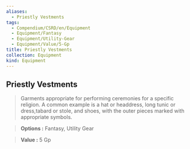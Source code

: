 ```yaml
---
aliases:
  - Priestly Vestments
tags:
  - Compendium/CSRD/en/Equipment
  - Equipment/Fantasy
  - Equipment/Utility-Gear
  - Equipment/Value/5-Gp
title: Priestly Vestments
collection: Equipment
kind: Equipment
---
```

## Priestly Vestments    
    
>Garments appropriate for performing ceremonies for a specific religion. A common example is a hat or headdress, long tunic or dress,tabard or stole, and shoes, with the outer pieces marked with appropriate symbols.    
> **Options :** Fantasy, Utility Gear    
> **Value :** 5 Gp